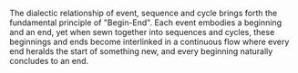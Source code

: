 
The dialectic relationship of event, sequence and cycle brings forth the fundamental principle of "Begin-End". Each event embodies a beginning and an end, yet when sewn together into sequences and cycles, these beginnings and ends become interlinked in a continuous flow where every end heralds the start of something new, and every beginning naturally concludes to an end.